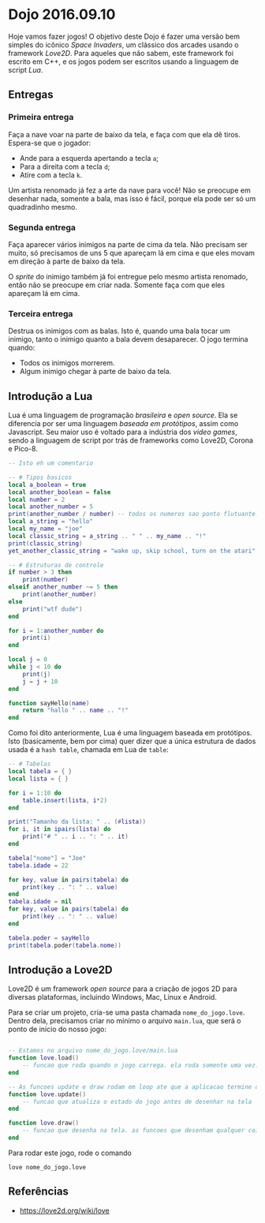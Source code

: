 # Dojo 2016.09.10

Hoje vamos fazer jogos! O objetivo deste Dojo é fazer uma versão bem simples do icônico _Space Invaders_, um clássico dos arcades usando o framework _Love2D_. Para aqueles que não sabem, este framework foi escrito em C++, e os jogos podem ser escritos usando a linguagem de script _Lua_.

Entregas
--------

### Primeira entrega ###

Faça a nave voar na parte de baixo da tela, e faça com que ela dê tiros. Espera-se que o jogador:

+ Ande para a esquerda apertando a tecla `a`;
+ Para a direita com a tecla `d`;
+ Atire com a tecla `k`.

Um artista renomado já fez a arte da nave para você! Não se preocupe em desenhar nada, somente a bala, mas isso é fácil, porque ela pode ser só um quadradinho mesmo.

### Segunda entrega ###

Faça aparecer vários inimigos na parte de cima da tela. Não precisam ser muito, só precisamos de uns 5 que apareçam lá em cima e que eles movam em direção à parte de baixo da tela.

O _sprite_ do inimigo também já foi entregue pelo mesmo artista renomado, então não se preocupe em criar nada. Somente faça com que eles apareçam lá em cima.

### Terceira entrega ###

Destrua os inimigos com as balas. Isto é, quando uma bala tocar um inimigo, tanto o inimigo quanto a bala devem desaparecer. O jogo termina quando:
+ Todos os inimigos morrerem.
+ Algum inimigo chegar à parte de baixo da tela.

Introdução a Lua
----------------

Lua é uma linguagem de programação _brasileira_ e _open source_. Ela se diferencia por ser uma linguagem _baseada em protótipos_, assim como Javascript. Seu maior uso é voltado para a indústria dos _video games_, sendo a linguagem de script por trás de frameworks como Love2D, Corona e Pico-8.

``` lua
-- Isto eh um comentario

-- # Tipos basicos
local a_boolean = true
local another_boolean = false
local number = 2
local another_number = 5
print(another_number / number) -- todos os numeros sao ponto flutuante!
local a_string = "hello"
local my_name = "joe"
local classic_string = a_string .. " " .. my_name .. "!"
print(classic_string)
yet_another_classic_string = "wake up, skip school, turn on the atari" -- isso e uma variavel global! cuidado

-- # Estruturas de controle
if number > 3 then
    print(number)
elseif another_number ~= 5 then
    print(another_number)
else
    print("wtf dude")
end

for i = 1:another_number do
    print(i)
end

local j = 0
while j < 10 do
    print(j)
    j = j + 10
end

function sayHello(name)
    return "hallo " .. name .. "!"
end
```

Como foi dito anteriormente, Lua é uma linguagem baseada em protótipos. Isto (basicamente, bem por cima) quer dizer que a única estrutura de dados usada é a `hash table`, chamada em Lua de `table`:

``` lua
-- # Tabelas
local tabela = { }
local lista = { }

for i = 1:10 do
    table.insert(lista, i*2)
end

print("Tamanho da lista: " .. (#lista))
for i, it in ipairs(lista) do
    print("# " .. i .. ": " .. it)
end

tabela["nome"] = "Joe"
tabela.idade = 22

for key, value in pairs(tabela) do
    print(key .. ": " .. value)
end
tabela.idade = nil
for key, value in pairs(tabela) do
    print(key .. ": " .. value)
end

tabela.poder = sayHello
print(tabela.poder(tabela.nome))
```


Introdução a Love2D
-------------------

Love2D é um framework _open source_ para a criação de jogos 2D para diversas plataformas, incluindo Windows, Mac, Linux e Android.

Para se criar um projeto, cria-se uma pasta chamada `nome_do_jogo.love`. Dentro dela, precisamos criar no mínimo o arquivo `main.lua`, que será o ponto de início do nosso jogo:

``` lua

-- Estamos no arquivo nome_do_jogo.love/main.lua
function love.load()
    -- funcao que roda quando o jogo carrega. ela roda somente uma vez!
end

-- As funcoes update e draw rodam em loop ate que a aplicacao termine de alguma forma
function love.update()
    -- funcao que atualiza o estado do jogo antes de desenhar na tela
end

function love.draw()
    -- funcao que desenha na tela. as funcoes que desenham qualquer coisa somente podem vir aqui
end
```

Para rodar este jogo, rode o comando

```
love nome_do_jogo.love
```

Referências
-----------

+ https://love2d.org/wiki/love
